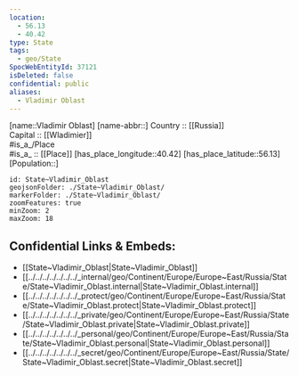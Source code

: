 ```yaml
---
location:
  - 56.13
  - 40.42
type: State
tags:
  - geo/State
SpocWebEntityId: 37121
isDeleted: false
confidential: public
aliases:
  - Vladimir Oblast
---
```

[name::Vladimir Oblast] 
[name-abbr::] 
Country :: [[Russia]]  
Capital :: [[Wladimier]]  
#is_a_/Place  
#is_a_ :: [[Place]] 
[has_place_longitude::40.42] 
[has_place_latitude::56.13] 
[Population::] 



```leaflet
id: State~Vladimir_Oblast
geojsonFolder: ./State~Vladimir_Oblast/
markerFolder: ./State~Vladimir_Oblast/
zoomFeatures: true 
minZoom: 2 
maxZoom: 18
```


## Confidential Links & Embeds: 
- [[State~Vladimir_Oblast|State~Vladimir_Oblast]]  
- [[../../../../../../../_internal/geo/Continent/Europe/Europe~East/Russia/State/State~Vladimir_Oblast.internal|State~Vladimir_Oblast.internal]] 
- [[../../../../../../../_protect/geo/Continent/Europe/Europe~East/Russia/State/State~Vladimir_Oblast.protect|State~Vladimir_Oblast.protect]] 
- [[../../../../../../../_private/geo/Continent/Europe/Europe~East/Russia/State/State~Vladimir_Oblast.private|State~Vladimir_Oblast.private]] 
- [[../../../../../../../_personal/geo/Continent/Europe/Europe~East/Russia/State/State~Vladimir_Oblast.personal|State~Vladimir_Oblast.personal]] 
- [[../../../../../../../_secret/geo/Continent/Europe/Europe~East/Russia/State/State~Vladimir_Oblast.secret|State~Vladimir_Oblast.secret]] 

